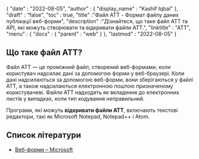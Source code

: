 {
  "date" : "2022-08-05",
  "author" : {
    "display_name" : "Kashif Iqbal"
},
  "draft" : "false",
  "toc" : true,
  "title" :"Файл ATT - Формат файлу даних публікації веб-форми",
  "description" :"Дізнайтеся, що таке файл ATT та API, які можуть створювати та відкривати файли ATT.",
  "linktitle" : "ATT",
  "menu" : {
    "docs" : {
      "parent" : "web"
}
},
  "lastmod" : "2022-08-05"
}

## Що таке файл ATT?

Файл ATT — це проміжний файл, створений веб-формами, коли користувач надсилає дані за допомогою форми у веб-браузері. Коли дані надсилаються за допомогою веб-форми, вони зберігаються у файлі ATT, а також надсилаються електронною поштою призначеному користувачеві. Файли ATT надходять як вкладення до електронних листів у випадках, коли тип кодування неправильний.

Програми, які можуть **відкривати файли ATT**, включають текстові редактори, такі як Microsoft Notepad, Notepad++ і Atom.

## Список літератури

* [Веб-форми – Microsoft](https://learn.microsoft.com/en-us/aspnet/web-forms/what-is-web-forms)

